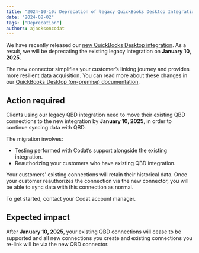 ```yaml
---
title: "2024-10-10: Deprecation of legacy QuickBooks Desktop Integration"
date: "2024-08-02"
tags: ["Deprecation"]
authors: ajacksoncodat
---
```

We have recently released our [new QuickBooks Desktop integration](https://docs.codat.io/updates/240227-qbd-connector). As a result, we will be deprecating the existing legacy integration on **January 10, 2025**.

<truncate>

The new connector simplifies your customer’s linking journey and provides more resilient data acquisition. You can read more about these changes in our [QuickBooks Desktop (on-premise) documentation](https://docs.codat.io/integrations/accounting/quickbooksdesktop/accounting-quickbooksdesktop).

## Action required

Clients using our legacy QBD integration need to move their existing QBD connections to the new integration by **January 10, 2025**, in order to continue syncing data with QBD.

The migration involves:
 - Testing performed with Codat’s support alongside the existing integration.
 - Reauthorizing your customers who have existing QBD integration.

Your customers' existing connections will retain their historical data. Once your customer reauthorizes the connection via the new connector, you will be able to sync data with this connection as normal.

To get started, contact your Codat account manager.

## Expected impact

After **January 10, 2025**, your existing QBD connections will cease to be supported and all new connections you create and existing connections you re-link will be via the new QBD connector.
